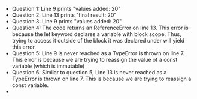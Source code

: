 - Question 1: Line 9 prints "values added: 20"
- Question 2: Line 13 prints "final result: 20"
- Question 3: Line 9 prints "values added: 20"
- Question 4: The code returns an ReferenceError on line 13. This error is because the let keyword declares a variable with block scope. Thus, trying to access it outside of the block it was declared under will yield this error.
- Question 5: Line 9 is never reached as a TypeError is thrown on line 7. This error is because we are trying to reassign the value of a const variable (which is immutable)
- Question 6: Similar to question 5, Line 13 is never reached as a TypeError is thrown on line 7. This is because we are trying to reassign a const variable. 
- 